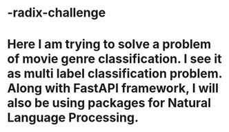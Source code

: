 # -radix-challenge
# Here I am trying to solve a problem of movie genre classification. I see it as multi label classification problem. Along with FastAPI framework, I will also be using packages for Natural Language Processing.
